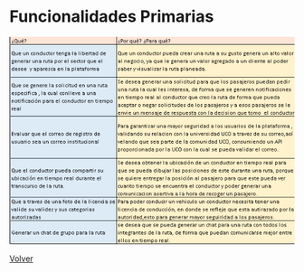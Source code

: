 # Funcionalidades Primarias

![Funcionalidades primarias](/Imagenes/Funcionalidades-Primarias/FuncionalidadesPrimarias.png)

[Volver](https://github.com/federico1605/Software2/blob/main/Carpooling-agenda.md)